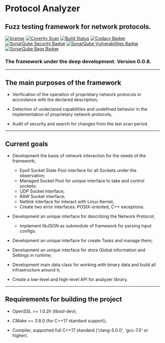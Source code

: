 # Protocol Analyzer
<h2><b>Fuzz testing framework for network protocols.</b></h2>

[![license](https://img.shields.io/github/license/mashape/apistatus.svg)](https://github.com/Vitaliy-Grigoriev/Protocol-Analyzer/blob/master/LICENSE)
[![Coverity Scan](https://img.shields.io/coverity/scan/10369.svg)](https://scan.coverity.com/projects/vitaliy-grigoriev-protocol-analyzer)
[![Build Status](https://travis-ci.org/Vitaliy-Grigoriev/Protocol-Analyzer.svg?branch=master)](/Vitaliy-Grigoriev/Protocol-Analyzer)
[![Codacy Badge](https://api.codacy.com/project/badge/Grade/62752273b4bc42d7af29b182c97295d3)](https://www.codacy.com/app/vit.link420/Protocol-Analyzer?utm_source=github.com&amp;utm_medium=referral&amp;utm_content=Vitaliy-Grigoriev/Protocol-Analyzer&amp;utm_campaign=Badge_Grade)
[![SonarQube Security Badge](https://sonarcloud.io/api/project_badges/measure?project=Protocol-Analyzer&metric=security_rating)](https://sonarcloud.io/api/project_badges/measure?project=Protocol-Analyzer&metric=security_rating)
[![SonarQube Vulnerabilities Badge](https://sonarcloud.io/api/project_badges/measure?project=Protocol-Analyzer&metric=vulnerabilities)](https://sonarcloud.io/api/project_badges/measure?project=Protocol-Analyzer&metric=vulnerabilities)
[![SonarQube Bags Badge](https://sonarcloud.io/api/project_badges/measure?project=Protocol-Analyzer&metric=bugs)](https://sonarcloud.io/api/project_badges/measure?project=Protocol-Analyzer&metric=bugs)


<h3><b>The framework under the deep development.</b> Version 0.0.8.</h3>

--------------
<h2><b>The main purposes of the framework</b></h2>

* Verification of the operation of proprietary network protocols in accordance with the declared description;

* Detection of undeclared capabilities and undefined behavior in the implementation of proprietary network protocols;

* Audit of security and search for changes from the last scan period.

--------------
<h2><b>Current goals</b></h2>

* Development the basis of network interaction for the needs of the framework;
  * Epoll Socket State Pool interface for all Sockets under the observation;
  * Managed Socket Pool for unique interface to take and control sockets;
  * UDP Socket interface;
  * RAW Socket interface;
  * Netlink interface for interact with Linux Kernel;
  * Create two error interfaces: POSIX-oriented, C++ exceptions.

* Development an unique interface for describing the Network Protocol;
  * Implement libJSON as submodule of framework for parsing input configs.

* Development an unique interface for create Tasks and manage them;
* Development an unique interface for store Global information and Settings in runtime;
* Development main data class for working with binary data and build all infrastructure around it;
* Create a low-level and high-level API for analyzer library.

--------------
<h2><b>Requirements for building the project</b></h2>

* OpenSSL >= 1.0.2h (libssl-dev);

* CMake >= 3.8.0 (for C++17 standard support);

* Compiler, supported full C++17 standard ('clang-5.0.0', 'gcc-7.0' or higher).


